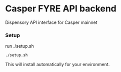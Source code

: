 # Casper FYRE API backend
Dispensory API interface for Casper mainnet

### Setup

run ./setup.sh

```
./setup.sh
```

This will install automatically for your environment.